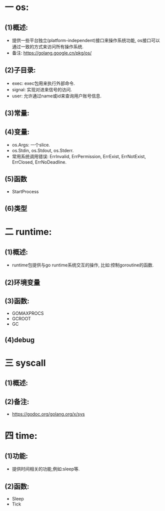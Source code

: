 # 一 os:
## (1)概述:
- 提供一些平台独立(platform-independent)接口来操作系统功能, os接口可以通过一致的方式来访问所有操作系统.
- 备注: https://golang.google.cn/pkg/os/

## (2)子目录:
- exec: exec包用来执行外部命令.
- signal: 实现对进来信号的访问.
- user: 允许通过name或id来查询用户账号信息.

## (3)常量:

## (4)变量:
- os.Args: 一个slice.
- os.Stdin, os.Stdout, os.Stderr.
- 常用系统调用错误: ErrInvalid, ErrPermission, ErrExist, ErrNotExist, ErrClosed, ErrNoDeadline.

## (5)函数
- StartProcess

## (6)类型

# 二 runtime:
## (1)概述:
- runtime包提供与go runtime系统交互的操作, 比如:控制goroutine的函数.

## (2)环境变量

## (3)函数:
- GOMAXPROCS
- GCROOT
- GC

## (4)debug

# 三 syscall
## (1)概述:

## (2)备注:
- https://godoc.org/golang.org/x/sys 

# 四 time:
## (1)功能:
- 提供时间相关的功能,例如:sleep等.

## (2)函数:
- Sleep
- Tick
